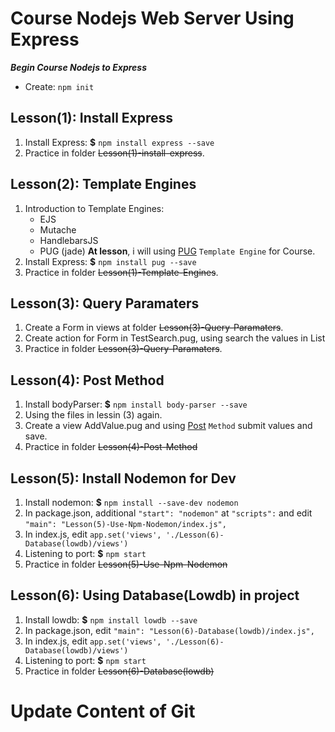 # Course Nodejs Web Server Using Express
***Begin Course Nodejs to Express***
* Create: `npm init`

## Lesson(1): Install Express
1. Install Express: **$** `npm install express --save`
2. Practice in folder ~~Lesson(1)-install-express~~.

## Lesson(2): Template Engines
1. Introduction to Template Engines:
    * EJS
    * Mutache
    * HandlebarsJS
    * PUG (jade)
 **At lesson**, i will using [PUG](https://pugjs.org/api/getting-started.html) `Template Engine` for Course.
2. Install Express: **$** `npm install pug --save`
3. Practice in folder ~~Lesson(1)-Template-Engines~~.

## Lesson(3): Query Paramaters
1. Create a Form in views at folder ~~Lesson(3)-Query-Paramaters~~.
2. Create action for Form in TestSearch.pug, using search the values in List
3. Practice in folder ~~Lesson(3)-Query-Paramaters~~.

## Lesson(4): Post Method
1. Install bodyParser: **$** `npm install body-parser --save`
2. Using the files in lessin (3) again.
3. Create a view AddValue.pug and using [Post](http://expressjs.com/en/5x/api.html#express) `Method` submit values and save.
4. Practice in folder ~~Lesson(4)-Post-Method~~

## Lesson(5): Install Nodemon for Dev
1. Install nodemon: **$** `npm install --save-dev nodemon`
2. In package.json, additional `"start": "nodemon"` at `"scripts":` and edit `"main": "Lesson(5)-Use-Npm-Nodemon/index.js",`
3. In index.js, edit `app.set('views', './Lesson(6)-Database(lowdb)/views')`
4. Listening to port: **$** `npm start` 
5. Practice in folder ~~Lesson(5)-Use-Npm-Nodemon~~

## Lesson(6): Using Database(Lowdb) in project
1. Install lowdb: **$** `npm install lowdb --save`
2. In package.json, edit `"main": "Lesson(6)-Database(lowdb)/index.js",`
3. In index.js, edit `app.set('views', './Lesson(6)-Database(lowdb)/views')`
4. Listening to port: **$** `npm start`
5. Practice in folder ~~Lesson(6)-Database(lowdb)~~

# Update Content of Git